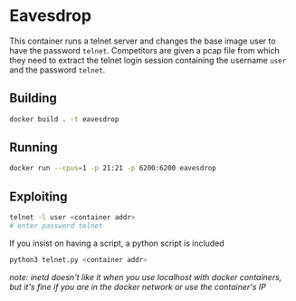 # Eavesdrop

This container runs a telnet server and changes the base image user to have the password `telnet`.
Competitors are given a pcap file from which they need to extract the telnet login session containing the username `user` and the password `telnet`.


## Building
```sh
docker build . -t eavesdrop
```

## Running
```sh
docker run --cpus=1 -p 21:21 -p 6200:6200 eavesdrop
```

## Exploiting
```sh
telnet -l user <container addr>
# enter password telnet
```

If you insist on having a script, a python script is included
```sh
python3 telnet.py <container addr>
```

*note: inetd doesn't like it when you use localhost with docker containers, but it's fine if you are in the docker network or use the container's IP*
